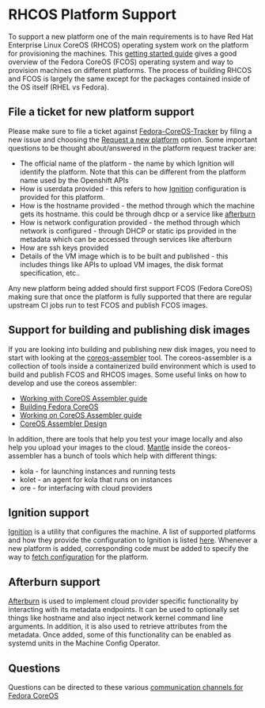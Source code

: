 # RHCOS Platform Support

To support a new platform one of the main requirements is to have Red Hat Enterprise Linux CoreOS (RHCOS) operating system work on the platform for provisioning the machines. This [getting started guide](https://docs.fedoraproject.org/en-US/fedora-coreos/getting-started/) gives a good overview of the Fedora CoreOS (FCOS) operating system and way to provision machines on different platforms. The process of building RHCOS and FCOS is largely the same except for the packages contained inside of the OS itself (RHEL vs Fedora).

## File a ticket for new platform support

Please make sure to file a ticket against [Fedora-CoreOS-Tracker](https://github.com/coreos/fedora-coreos-tracker.git) by filing a new issue and choosing the [Request a new platform](https://github.com/coreos/fedora-coreos-tracker/issues/new/choose) option.
Some important questions to be thought about/answered in the platform request tracker are:

- The official name of the platform - the name by which Ignition will identify the platform. Note that this can be different from the platform name used by the Openshift APIs
- How is userdata provided - this refers to how [Ignition](https://github.com/coreos/ignition) configuration is provided for this platform.
- How is the hostname provided - the method through which the machine gets its hostname. this could be through dhcp or a service like [afterburn](https://github.com/coreos/afterburn)
- How is network configuration provided - the method through which network is configured - through DHCP or static ips provided in the metadata which can be accessed through services like afterburn
- How are ssh keys provided
- Details of the VM image which is to be built and published - this includes things like APIs to upload VM images, the disk format specification, etc..

Any new platform being added should first support FCOS (Fedora CoreOS) making sure that once the platform is fully supported that there are regular upstream CI jobs run to test FCOS and publish FCOS images.

## Support for building and publishing disk images

If you are looking into building and publishing new disk images, you need to start with looking at the [coreos-assembler](https://github.com/coreos/coreos-assembler#readme) tool. The coreos-assembler is a collection of tools inside a containerized build environment which is used to build and publish FCOS and RHCOS images. Some useful links on how to develop and use the coreos assembler:

- [Working with CoreOS Assembler guide](https://github.com/coreos/coreos-assembler/blob/main/docs/working.md)
- [Building Fedora CoreOS](https://github.com/coreos/coreos-assembler/blob/main/docs/building-fcos.md)
- [Working on CoreOS Assembler guide](https://github.com/coreos/coreos-assembler/blob/main/docs/devel.md)
- [CoreOS Assembler Design](https://github.com/coreos/coreos-assembler/blob/main/docs/design.md)

In addition, there are tools that help you test your image locally and also help you upload your images to the cloud. [Mantle](https://github.com/coreos/coreos-assembler/tree/main/mantle#mantle-gluing-container-linux-together) inside the coreos-assembler has a bunch of tools which help with different things:

- kola - for launching instances and running tests
- kolet - an agent for kola that runs on instances
- ore - for interfacing with cloud providers

## Ignition support

[Ignition](https://github.com/coreos/ignition#ignition) is a utility that configures the machine. A list of supported platforms and how they provide the configuration to Ignition is listed [here](https://github.com/coreos/ignition/blob/main/docs/supported-platforms.md). Whenever a new platform is added, corresponding code must be added to specify the way to [fetch configuration](https://github.com/coreos/ignition/tree/main/internal/providers) for the platform.

## Afterburn support

[Afterburn](https://github.com/coreos/afterburn) is used to implement cloud provider specific functionality by interacting with its metadata endpoints. It can be used to optionally set things like hostname and also inject network kernel command line arguments. In addition, it is also used to retrieve attributes from the metadata. Once added, some of this functionality can be enabled as systemd units in the Machine Config Operator.

## Questions

Questions can be directed to these various [communication channels for Fedora CoreOS](https://github.com/coreos/fedora-coreos-tracker#communication-channels-for-fedora-coreos)
